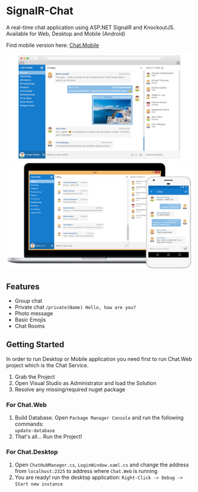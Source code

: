 # SignalR-Chat
A real-time chat application using ASP.NET SignalR and KnockoutJS. Available for Web, Desktop and Mobile (Android)

Find mobile version here: [Chat.Mobile](https://github.com/AKouki/SignalR-Chat.Mobile)

![](https://raw.githubusercontent.com/AKouki/SignalR-Chat/master/Chat.Web/Content/screenshots/mockup1.png)
![](https://raw.githubusercontent.com/AKouki/SignalR-Chat/master/Chat.Web/Content/screenshots/mockup2.png)

## Features
* Group chat
* Private chat `/private(Name) Hello, how are you?`
* Photo message
* Basic Emojis
* Chat Rooms

## Getting Started
In order to run Desktop or Mobile application you need first to run Chat.Web project which is the Chat Service.

1. Grab the Project
2. Open Visual Studio as Administrator and load the Solution
3. Resolve any missing/required nuget package

### For Chat.Web
1. Build Database. Open `Package Manager Console` and run the following commands: <br />
`update-database` <br />
2. That's all... Run the Project!

### For Chat.Desktop
1. Open `ChatHubManager.cs`, `LoginWindow.xaml.cs` and change the address from `localhost:2325` to address where `Chat.Web` is running
2. You are ready! run the desktop application: `Right-Click -> Debug -> Start new instance`
